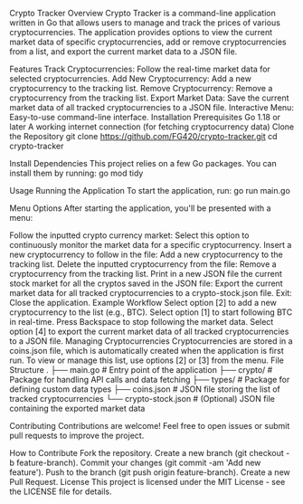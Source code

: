 Crypto Tracker
Overview
Crypto Tracker is a command-line application written in Go that allows users to manage and track the prices of various cryptocurrencies. The application provides options to view the current market data of specific cryptocurrencies, add or remove cryptocurrencies from a list, and export the current market data to a JSON file.

Features
Track Cryptocurrencies: Follow the real-time market data for selected cryptocurrencies.
Add New Cryptocurrency: Add a new cryptocurrency to the tracking list.
Remove Cryptocurrency: Remove a cryptocurrency from the tracking list.
Export Market Data: Save the current market data of all tracked cryptocurrencies to a JSON file.
Interactive Menu: Easy-to-use command-line interface.
Installation
Prerequisites
Go 1.18 or later
A working internet connection (for fetching cryptocurrency data)
Clone the Repository
git clone https://github.com/FG420/crypto-tracker.git
cd crypto-tracker

Install Dependencies
This project relies on a few Go packages. You can install them by running:
go mod tidy


Usage
Running the Application
To start the application, run:
go run main.go


Menu Options
After starting the application, you'll be presented with a menu:

Follow the inputted crypto currency market: Select this option to continuously monitor the market data for a specific cryptocurrency.
Insert a new cryptocurrency to follow in the file: Add a new cryptocurrency to the tracking list.
Delete the inputted cryptocurrency from the file: Remove a cryptocurrency from the tracking list.
Print in a new JSON file the current stock market for all the cryptos saved in the JSON file: Export the current market data for all tracked cryptocurrencies to a crypto-stock.json file.
Exit: Close the application.
Example Workflow
Select option [2] to add a new cryptocurrency to the list (e.g., BTC).
Select option [1] to start following BTC in real-time.
Press Backspace to stop following the market data.
Select option [4] to export the current market data of all tracked cryptocurrencies to a JSON file.
Managing Cryptocurrencies
Cryptocurrencies are stored in a coins.json file, which is automatically created when the application is first run.
To view or manage this list, use options [2] or [3] from the menu.
File Structure
.
├── main.go               # Entry point of the application
├── crypto/               # Package for handling API calls and data fetching
├── types/                # Package for defining custom data types
├── coins.json            # JSON file storing the list of tracked cryptocurrencies
└── crypto-stock.json     # (Optional) JSON file containing the exported market data

Contributing
Contributions are welcome! Feel free to open issues or submit pull requests to improve the project.

How to Contribute
Fork the repository.
Create a new branch (git checkout -b feature-branch).
Commit your changes (git commit -am 'Add new feature').
Push to the branch (git push origin feature-branch).
Create a new Pull Request.
License
This project is licensed under the MIT License - see the LICENSE file for details.
